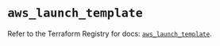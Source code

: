 # `aws_launch_template`

Refer to the Terraform Registry for docs: [`aws_launch_template`](https://registry.terraform.io/providers/hashicorp/aws/4.67.0/docs/resources/launch_template).
